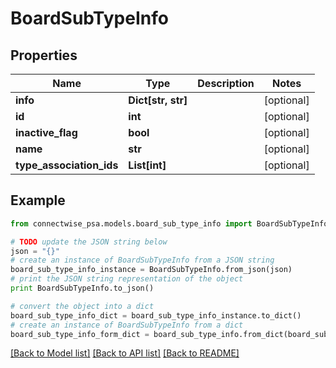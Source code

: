 # BoardSubTypeInfo


## Properties
Name | Type | Description | Notes
------------ | ------------- | ------------- | -------------
**info** | **Dict[str, str]** |  | [optional] 
**id** | **int** |  | [optional] 
**inactive_flag** | **bool** |  | [optional] 
**name** | **str** |  | [optional] 
**type_association_ids** | **List[int]** |  | [optional] 

## Example

```python
from connectwise_psa.models.board_sub_type_info import BoardSubTypeInfo

# TODO update the JSON string below
json = "{}"
# create an instance of BoardSubTypeInfo from a JSON string
board_sub_type_info_instance = BoardSubTypeInfo.from_json(json)
# print the JSON string representation of the object
print BoardSubTypeInfo.to_json()

# convert the object into a dict
board_sub_type_info_dict = board_sub_type_info_instance.to_dict()
# create an instance of BoardSubTypeInfo from a dict
board_sub_type_info_form_dict = board_sub_type_info.from_dict(board_sub_type_info_dict)
```
[[Back to Model list]](../README.md#documentation-for-models) [[Back to API list]](../README.md#documentation-for-api-endpoints) [[Back to README]](../README.md)


